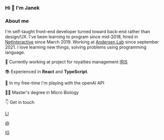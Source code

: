 ### Hi 👋 I'm Janek

### About me
I'm self-taught front-end developer turned toward back-end rather than design/UX. I've been learning to program since mid-2018, hired in [NetInteractive](https://netinteractive.pl) since March 2019. Working at [Andersen Lab](https://andersenlab.com) since september 2021. I love learning new things, solving problems using programming language. 

🔭 Currently working at project for royalties management [IRIS](https://www.synchtank.com/solutions/music-royalty-accounting-software/)

📚 Experienced in **React** and **TypeScript**.
 
📖 In my free-time I'm playing with the openAI API

👨‍🎓 Master's degree in Micro Biology

👇 Get in touch 
  
[LI](https://www.linkedin.com/in/jan-biardzki/)&nbsp;&nbsp;

[@](mailto:yano.biardzki@gmail.com)

[IG](https://www.instagram.com/yanchesky/)&nbsp;&nbsp;







<!--
**yanchesky/yanchesky** is a ✨ _special_ ✨ repository because its `README.md` (this file) appears on your GitHub profile.

Here are some ideas to get you started:

- 🔭 I’m currently working on ...
- 🌱 I’m currently learning ...
- 👯 I’m looking to collaborate on ...
- 🤔 I’m looking for help with ...
- 💬 Ask me about ...
- 📫 How to reach me: ...
- 😄 Pronouns: ...
- ⚡ Fun fact: ...
-->
